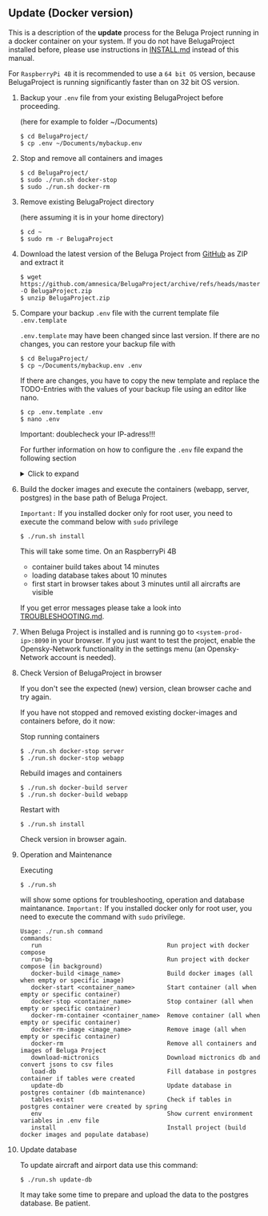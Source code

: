 ## Update (Docker version)

This is a description of the **update** process for the Beluga Project running in a docker container on your system. If you do not have BelugaProject installed before, please use instructions in [INSTALL.md](./INSTALL.md) instead of this manual.

For `RaspberryPi 4B` it is recommended to use a `64 bit OS` version, because BelugaProject is running significantly faster than on 32 bit OS version.

1. Backup your `.env` file from your existing BelugaProject before proceeding.

   (here for example to folder ~/Documents)
   ```
   $ cd BelugaProject/
   $ cp .env ~/Documents/mybackup.env
   ```

2. Stop and remove all containers and images
   ```
   $ cd BelugaProject/
   $ sudo ./run.sh docker-stop
   $ sudo ./run.sh docker-rm
   ```

3. Remove existing BelugaProject directory

   (here assuming it is in your home directory)
   ```
   $ cd ~
   $ sudo rm -r BelugaProject
   ```

4. Download the latest version of the Beluga Project from [GitHub](https://github.com/amnesica/BelugaProject) as ZIP and extract it

   ```
   $ wget https://github.com/amnesica/BelugaProject/archive/refs/heads/master.zip -O BelugaProject.zip
   $ unzip BelugaProject.zip
   ```

5. Compare your backup `.env` file with the current template file `.env.template`

   `.env.template` may have been changed since last version. If there are no changes, you can restore your backup file with
   ```
   $ cd BelugaProject/
   $ cp ~/Documents/mybackup.env .env
	```

	If there are changes, you have to copy the new template and replace the TODO-Entries with the values of your backup file using an editor like nano.
   ```
   $ cp .env.template .env
   $ nano .env
	```
	Important: doublecheck your IP-adress!!!

   For further information on how to configure the `.env` file expand the following section
   <details>
   <summary>Click to expand</summary>

   To be able to run the spring boot application you have to provide some information in the configuration file `.env` which is used when you run the application with docker.

   To configure the file use following instructions to replace the `TODO`s.

   When configuring multiple feeders the order of the entries in the following instructions is important. The first entries in `ipFeeder`, `typeFeeder`, `nameFeeder` and `colorFeeder` belong to the same feeder as well as the second and so on.

   ***

   **Please note**:
   If you miss to provide some information or forgot to replace some `TODO`s the application start may fail or some features will not work properly.

   When you have multiple entries seperated by a comma **do not use blank spaces** like "entry,␣entry".

   ***

   1. Set your **feeder location**. Replace the values with your antenna position coordinates. Later this will be the shown on the map with an antenna icon.

      ```
      latitudeLocation=54.1234
      longitudeLocation=8.1234
      ```

   2. Enter the **URLs** of your feeders with an json output seperated by comma (If you do not have a local feeder, just leave the value empty)

    - for AirSquitter use the URL `http://XXX.XXX.XXX.XX/aircraftlist.json`
    - for tar1090 use the URL `http://XXX.XXX.XXX.XX/tar1090/data/aircraft.json`
    - for adsbx use the URL `http://XXX.XXX.XXX.XX/adsbx/data/aircraft.json`
    - for fr24feeder (dump1090) use the URL `http://XXX.XXX.XXX.XX/dump1090/data/aircraft.json`
    - for dump1090-fa use the URL `http://XXX.XXX.XXX.XX/dump1090-fa/data/aircraft.json`

      ```
      ipFeeder=URL1,URL2
      ```

   3. Enter the **type** of your feeders. Currently supported: adsbx, airsquitter, dump1090-fa, fr24feeder (If you do not have a local feeder, just leave the value empty)

      ```
      typeFeeder=typeoffeeder1,typeoffeeder2
      ```

   4. Enter the **name** of your feeders seperated by comma. Name should be not too long to fit well in control elements (If you do not have a local feeder, just leave the value empty)

      ```
      nameFeeder=Name1,Name2
      ```

   5. Enter the **color** of your feeders seperated by comma. This color is used later in statistical views (if you do not have a local feeder, set `colorFeeder=red` (valid color is needed here!)

      ```
      colorFeeder=red, blue
      ```

   6. Enter the **amount** of your feeders. This value must match with the amount of feeder configuration entries (If you do not have a local feeder set `amountFeeder=1`)

      ```
      amountFeeder=2
      ```

   7. Production URL for the frontend (`PROD_BASE_URL_WEBAPP`): Enter the URL of your productive systems ip address (for a simple test you can use `localhost`)

   8. Database password (`SPRING_DATASOURCE_PASSWORD`): Set password for the database `belugaDb`

   9. Opensky-Credentials: (**Optional**) Replace `TODO`s with your opensky network credentials. If you do not provide credentials this function will be disabled

   10. Search engine URL to search for aircraft pictures when planespotters.net does not find results (default is startpage): (**Optional**) Replace given URL with a new one. Important: `<PLACEHOLDER>` is required, because it will be replaced with registration or hex

   11. Add your API-Keys for additional maps (**Optional**)
      ```
      GEOAPIFY_API_KEY=
      CESIUM_ION_DEFAULTACCESSTOKEN=
      CESIUM_GOOGLEMAPS_API_KEY=
      ```
      (without these API-Keys you cannot see all availible maps in settings)
    </details>


6. Build the docker images and execute the containers (webapp, server, postgres) in the base path of Beluga Project.

   `Important:` If you installed docker only for root user, you need to execute the command below with `sudo` privilege

   ```
   $ ./run.sh install
   ```

   This will take some time. On an RaspberryPi 4B

    - container build takes about 14 minutes
    - loading database takes about 10 minutes
    - first start in browser takes about 3 minutes until all aircrafts are visible

   If you get error messages please take a look into [TROUBLESHOOTING.md](./TROUBLESHOOTING.md).  

7. When Beluga Project is installed and is running go to `<system-prod-ip>:8090` in your browser. If you just want to test the project, enable the Opensky-Network functionality in the settings menu (an Opensky-Network account is needed).

8. Check Version of BelugaProject in browser

	If you don't see the expected (new) version, clean browser cache and try again.

   If you have not stopped and removed existing docker-images and containers before, do it now:

	Stop running containers
   ```
   $ ./run.sh docker-stop server
   $ ./run.sh docker-stop webapp
   ```
	
	Rebuild images and containers
   ```
   $ ./run.sh docker-build server
   $ ./run.sh docker-build webapp
   ```

	Restart with
   ```
   $ ./run.sh install
   ```
	
	Check version in browser again. 
   
9. Operation and Maintenance

   Executing 
   ```
   $ ./run.sh
   ```
   will show some options for troubleshooting, operation and database maintanance. `Important:` If you installed docker only for root user, you need to execute the command with `sudo` privilege.
   ```
   Usage: ./run.sh command
   commands:
      run                                   Run project with docker compose
      run-bg                                Run project with docker compose (in background)
      docker-build <image_name>             Build docker images (all when empty or specific image)
      docker-start <container_name>         Start container (all when empty or specific container)
      docker-stop <container_name>          Stop container (all when empty or specific container)
      docker-rm-container <container_name>  Remove container (all when empty or specific container)
      docker-rm-image <image_name>          Remove image (all when empty or specific container)
      docker-rm                             Remove all containers and images of Beluga Project
      download-mictronics                   Download mictronics db and convert jsons to csv files
      load-db                               Fill database in postgres container if tables were created
      update-db                             Update database in postgres container (db maintenance)
      tables-exist                          Check if tables in postgres container were created by spring
      env                                   Show current environment variables in .env file
      install                               Install project (build docker images and populate database)
   ```

10. Update database

      To update aircraft and airport data use this command:
      ```
      $ ./run.sh update-db
      ```
      It may take some time to prepare and upload the data to the postgres database. Be patient.

   

